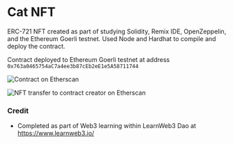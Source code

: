 # Cat NFT
ERC-721 NFT created as part of studying Solidity, Remix IDE, OpenZeppelin, and the Ethereum Goerli testnet. Used Node and Hardhat to compile and deploy the contract.

Contract deployed to Ethereum Goerli testnet at address `0x763a0465754aC7a4ee3b87cEb2eE1e5A58711744`

![Contract on Etherscan](https://user-images.githubusercontent.com/1199572/171259080-e76ed0a0-e519-4c39-90cf-c2508e657a93.png)

![NFT transfer to contract creator on Etherscan](https://user-images.githubusercontent.com/1199572/171259097-0dbcdca8-02d7-4341-903c-0da0d976b8ba.png)

### Credit
- Completed as part of Web3 learning within LearnWeb3 Dao at https://www.learnweb3.io/